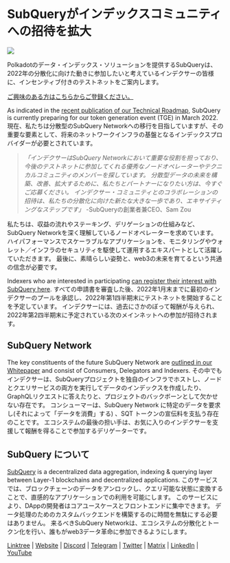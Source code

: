 # SubQueryがインデックスコミュニティへの招待を拡大

![](https://miro.medium.com/max/1400/1*qa014uV1jHA2WTVhUadrdA.png)

Polkadotのデータ・インデックス・ソリューションを提供するSubQueryは、2022年の分散化に向けた動きに参加したいと考えているインデクサーの皆様に、インセンティブ付きのテストネットをご案内します。

[ご興味のある方はこちらからご登録ください。](https://forms.gle/RyXyhb8T9Gxkwi7R9)

As indicated in the [recent publication of our Technical Roadmap](./20211029-roadmap-october.md), SubQuery is currently preparing for our token generation event (TGE) in March 2022. 現在、私たちは分散型のSubQuery Networkへの移行を目指していますが、その重要な要素として、将来のネットワークインフラの基盤となるインデックスプロバイダーが必要とされています。

> _「インデクサーはSubQuery Networkにおいて重要な役割を担っており、今後のテストネットに参加してくれる優秀なノードオペレーターやテクニカルコミュニティのメンバーを探しています。 分散型データの未来を構築、改善、拡大するために、私たちとパートナーになりたい方は、今すぐご応募ください。 インデクサー・コミュニティとのコラボレーションの招待は、私たちの分散化に向けた新たな大きな一歩であり、エキサイティングなステップです」_ -SubQueryの創業者兼CEO、Sam Zou

私たちは、収益の流れやステーキング、デリゲーションの仕組みなど、SubQuery Networkを深く理解しているノードオペレーターを求めています。 ハイパフォーマンスでスケーラブルなアプリケーションを、モニタリングやウォレット／インフラのセキュリティを駆使して運用するエキスパートとして活躍していただきます。 最後に、素晴らしい姿勢と、web3の未来を育てるという共通の信念が必要です。

Indexers who are interested in participating [can register their interest with SubQuery here](https://forms.gle/RyXyhb8T9Gxkwi7R9). すべての申請書を審査した後、2022年1月末までに最初のインデクサーのプールを承認し、2022年第1四半期末にテストネットを開始することを予定しています。 インデクサーには、過去にさかのぼって報酬が与えられ、2022年第2四半期末に予定されている次のメインネットへの参加が招待されます。

## SubQuery Network

The key constituents of the future SubQuery Network are [outlined in our Whitepaper](https://static.subquery.network/whitepaper.pdf) and consist of Consumers, Delegators and Indexers. その中でもインデクサーは、SubQueryプロジェクトを独自のインフラでホストし、ノードとクエリサービスの両方を実行してデータのインデックスを作成したり、GraphQLリクエストに答えたりと、プロジェクトのバックボーンとして欠かせない存在です。 コンシューマーは、SubQuery Network に特定のデータを要求し(それによって「データを消費」する) 、SQT トークンの宣伝料を支払う存在のことです。 エコシステムの最後の担い手は、お気に入りのインデクサーを支援して報酬を得ることで参加するデリゲーターです。

## SubQuery について

[SubQuery](https://subquery.network/) is a decentralized data aggregation, indexing & querying layer between Layer-1 blockchains and decentralized applications. このサービスでは、ブロックチェーンのデータをアンロックし、クエリ可能な状態に変換することで、直感的なアプリケーションでの利用を可能にします。 このサービスにより、DAppの開発者はコアユースケースとフロントエンドに集中できます。 データ処理のためのカスタムバックエンドを構築するのに時間を無駄にする必要はありません。 来るべきSubQuery Networkは、エコシステムの分散化とトークン化を行い、誰もがweb3データ革命に参加できるようにします。

​​[Linktree](https://linktr.ee/subquerynetwork) | [Website](https://subquery.network/) | [Discord](https://discord.com/invite/78zg8aBSMG) | [Telegram](https://t.me/subquerynetwork) | [Twitter](https://twitter.com/subquerynetwork) | [Matrix](https://matrix.to/#/#subquery:matrix.org) | [LinkedIn](https://www.linkedin.com/company/subquery) | [YouTube](https://www.youtube.com/channel/UCi1a6NUUjegcLHDFLr7CqLw)
